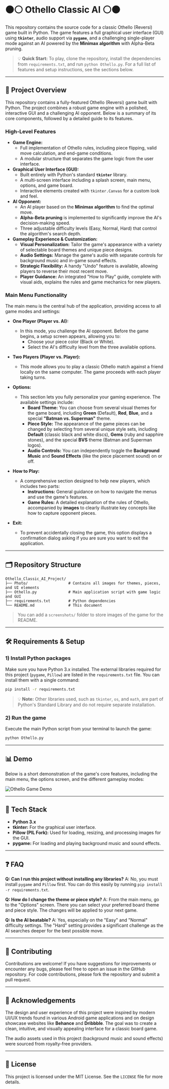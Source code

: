 # ⚫⚪ Othello Classic AI ⚪⚫

This repository contains the source code for a classic Othello (Reversi) game built in Python. The game features a full graphical user interface (GUI) using **`tkinter`**, audio support via **`pygame`**, and a challenging single-player mode against an AI powered by the **Minimax algorithm** with Alpha-Beta pruning.

> 💡 **Quick Start:** To play, clone the repository, install the dependencies from `requirements.txt`, and run `python Othello.py`. For a full list of features and setup instructions, see the sections below.

---

## 📌 Project Overview

This repository contains a fully-featured Othello (Reversi) game built with Python. The project combines a robust game engine with a polished, interactive GUI and a challenging AI opponent. Below is a summary of its core components, followed by a detailed guide to its features.

### High-Level Features

- **Game Engine:**
  - Full implementation of Othello rules, including piece flipping, valid move calculation, and end-game conditions.
  - A modular structure that separates the game logic from the user interface.
- **Graphical User Interface (GUI):**
  - Built entirely with Python's standard **`tkinter`** library.
  - A multi-screen interface including a splash screen, main menu, options, and game board.
  - Interactive elements created with `tkinter.Canvas` for a custom look and feel.
- **AI Opponent:**
  - An AI player based on the **Minimax algorithm** to find the optimal move.
  - **Alpha-Beta pruning** is implemented to significantly improve the AI's decision-making speed.
  - Three adjustable difficulty levels (Easy, Normal, Hard) that control the algorithm's search depth.
- **Gameplay Experience & Customization:**
  - **Visual Personalization:** Tailor the game's appearance with a variety of selectable board themes and unique piece designs.
  - **Audio Settings:** Manage the game's audio with separate controls for background music and in-game sound effects.
  - **Strategic Flexibility:** A handy "Undo" feature is available, allowing players to reverse their most recent move.
  - **Player Guidance:** An integrated "How to Play" guide, complete with visual aids, explains the rules and game mechanics for new players.

### Main Menu Functionality

The main menu is the central hub of the application, providing access to all game modes and settings:

- **One Player (Player vs. AI):**
  - In this mode, you challenge the AI opponent. Before the game begins, a setup screen appears, allowing you to:
    - Choose your piece color (Black or White).
    - Select the AI's difficulty level from the three available options.

- **Two Players (Player vs. Player):**
  - This mode allows you to play a classic Othello match against a friend locally on the same computer. The game proceeds with each player taking turns.

- **Options:**
  - This section lets you fully personalize your gaming experience. The available settings include:
    - **Board Theme:** You can choose from several visual themes for the game board, including **Green** (Default), **Red**, **Blue**, and a special **"Batman vs. Superman"** theme.
    - **Piece Style:** The appearance of the game pieces can be changed by selecting from several unique style sets, including **Default** (classic black and white discs), **Gems** (ruby and sapphire stones), and the special **BVS** theme (Batman and Superman logos).
    - **Audio Controls:** You can independently toggle the **Background Music** and **Sound Effects** (like the piece placement sound) on or off.

- **How to Play:**
  - A comprehensive section designed to help new players, which includes two parts:
    - **Instructions:** General guidance on how to navigate the menus and use the game's features.
    - **Game Rules:** A detailed explanation of the rules of Othello, accompanied by **images** to clearly illustrate key concepts like how to capture opponent pieces.

- **Exit:**
  - To prevent accidentally closing the game, this option displays a confirmation dialog asking if you are sure you want to exit the application.

---

## 🗂️ Repository Structure
```
Othello_Classic_AI_Project/
├── Photo/                  # Contains all images for themes, pieces, and UI elements
├── Othello.py              # Main application script with game logic and GUI
├── requirements.txt        # Python dependencies
└── README.md               # This document
```

> You can add a `screenshots/` folder to store images of the game for the README.

---

## 🛠️ Requirements & Setup

### 1) Install Python packages
Make sure you have Python 3.x installed. The external libraries required for this project (`pygame`, `Pillow`) are listed in the `requirements.txt` file. You can install them with a single command:
```bash
pip install -r requirements.txt
```
> 💡 **Note:** Other libraries used, such as `tkinter`, `os`, and `math`, are part of Python's Standard Library and do not require separate installation.

### 2) Run the game
Execute the main Python script from your terminal to launch the game:
```bash
python Othello.py
```

---

## 📊 Demo

Below is a short demonstration of the game's core features, including the main menu, the options screen, and the different gameplay modes:

![Othello Game Demo](Photo/game-demo.gif)

---

## 🧩 Tech Stack
- **Python 3.x**
- **tkinter:** For the graphical user interface.
- **Pillow (PIL Fork):** Used for loading, resizing, and processing images for the GUI.
- **pygame:** For loading and playing background music and sound effects.

---

## ❓ FAQ

**Q: Can I run this project without installing any libraries?** A: No, you must install `pygame` and `Pillow` first. You can do this easily by running `pip install -r requirements.txt`.

**Q: How do I change the theme or piece style?** A: From the main menu, go to the "Options" screen. There you can select your preferred board theme and piece style. The changes will be applied to your next game.

**Q: Is the AI beatable?** A: Yes, especially on the "Easy" and "Normal" difficulty settings. The "Hard" setting provides a significant challenge as the AI searches deeper for the best possible move.

---

## 🤝 Contributing
Contributions are welcome! If you have suggestions for improvements or encounter any bugs, please feel free to open an issue in the GitHub repository. For code contributions, please fork the repository and submit a pull request.

---

## 🙏 Acknowledgements
The design and user experience of this project were inspired by modern UI/UX trends found in various Android game applications and on design showcase websites like **Behance** and **Dribbble**. The goal was to create a clean, intuitive, and visually appealing interface for a classic board game.

The audio assets used in this project (background music and sound effects) were sourced from royalty-free providers.

---

## 📜 License
This project is licensed under the MIT License. See the `LICENSE` file for more details.
